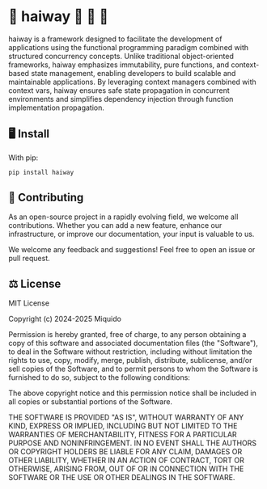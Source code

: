 # 🚗 haiway 🚕 🚚 🚙

haiway is a framework designed to facilitate the development of applications using the functional programming paradigm combined with structured concurrency concepts. Unlike traditional object-oriented frameworks, haiway emphasizes immutability, pure functions, and context-based state management, enabling developers to build scalable and maintainable applications. By leveraging context managers combined with context vars, haiway ensures safe state propagation in concurrent environments and simplifies dependency injection through function implementation propagation.

## 🖥️ Install

With pip:

```bash
pip install haiway
```

## 👷 Contributing

As an open-source project in a rapidly evolving field, we welcome all contributions. Whether you can add a new feature, enhance our infrastructure, or improve our documentation, your input is valuable to us.

We welcome any feedback and suggestions! Feel free to open an issue or pull request.

## ⚖️ License

MIT License

Copyright (c) 2024-2025 Miquido

Permission is hereby granted, free of charge, to any person obtaining a copy
of this software and associated documentation files (the "Software"), to deal
in the Software without restriction, including without limitation the rights
to use, copy, modify, merge, publish, distribute, sublicense, and/or sell
copies of the Software, and to permit persons to whom the Software is
furnished to do so, subject to the following conditions:

The above copyright notice and this permission notice shall be included in all
copies or substantial portions of the Software.

THE SOFTWARE IS PROVIDED "AS IS", WITHOUT WARRANTY OF ANY KIND, EXPRESS OR
IMPLIED, INCLUDING BUT NOT LIMITED TO THE WARRANTIES OF MERCHANTABILITY,
FITNESS FOR A PARTICULAR PURPOSE AND NONINFRINGEMENT. IN NO EVENT SHALL THE
AUTHORS OR COPYRIGHT HOLDERS BE LIABLE FOR ANY CLAIM, DAMAGES OR OTHER
LIABILITY, WHETHER IN AN ACTION OF CONTRACT, TORT OR OTHERWISE, ARISING FROM,
OUT OF OR IN CONNECTION WITH THE SOFTWARE OR THE USE OR OTHER DEALINGS IN THE
SOFTWARE.
